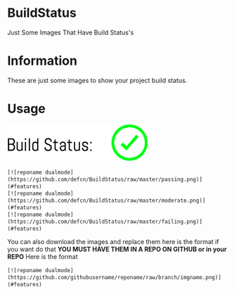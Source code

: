 # BuildStatus
Just Some Images That Have Build Status's

# Information
These are just some images to show your project build status.

# Usage
[![reponame dualmode](https://github.com/defcn/BuildStatus/raw/master/passing.png)](#features)
```
[![reponame dualmode](https://github.com/defcn/BuildStatus/raw/master/passing.png)](#features)
[![reponame dualmode](https://github.com/defcn/BuildStatus/raw/master/moderate.png)](#features)
[![reponame dualmode](https://github.com/defcn/BuildStatus/raw/master/failing.png)](#features)
```
You can also download the images and replace them here is the format if you want do that **YOU MUST HAVE THEM IN A REPO ON GITHUB or in your REPO**
Here is the format
```
[![reponame dualmode](https://github.com/githubusername/reponame/raw/branch/imgname.png)](#features)
